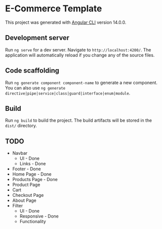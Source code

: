 # E-Commerce Template

This project was generated with [Angular CLI](https://github.com/angular/angular-cli) version 14.0.0.

## Development server

Run `ng serve` for a dev server. Navigate to `http://localhost:4200/`. The application will automatically reload if you change any of the source files.

## Code scaffolding

Run `ng generate component component-name` to generate a new component. You can also use `ng generate directive|pipe|service|class|guard|interface|enum|module`.

## Build

Run `ng build` to build the project. The build artifacts will be stored in the `dist/` directory.

## TODO

- Navbar
    - UI - Done
    - Links - Done
- Footer - Done
- Home Page - Done
- Products Page - Done
- Product Page
- Cart
- Checkout Page
- About Page
- Filter
    - UI - Done
    - Responsive - Done
    - Functionality